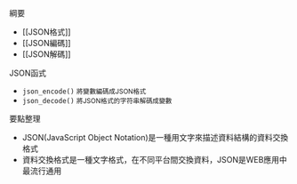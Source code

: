 綱要
- [[JSON格式]]
- [[JSON編碼]]
- [[JSON解碼]]

JSON函式
- `json_encode()` <small>將變數編碼成JSON格式</small>
- `json_decode()` <small>將JSON格式的字符串解碼成變數</small>

要點整理
- JSON(JavaScript Object Notation)是一種用文字來描述資料結構的資料交換格式
- 資料交換格式是一種文字格式，在不同平台間交換資料，JSON是WEB應用中最流行通用